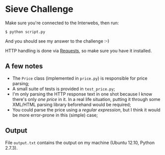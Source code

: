 # Sieve Challenge

Make sure you're connected to the Interwebs, then run:

	$ python script.py

And you should see my answer to the challenge :-)

HTTP handling is done via [Requests](http://docs.python-requests.org/en/latest), so make sure you have it installed.

## A few notes
* The ``Price`` class (implemented in ``price.py``) is responsible for price parsing;
* A small suite of tests is provided in ``test_price.py``;
* I'm only parsing the HTTP response text in one shot because I know there's only *one price* in it. In a real life situation, putting it through some XML/HTML parsing library beforehand would be required;
* You could parse the price using a *regular expression*, but I think it would be more error-prone in this (simple) case;

## Output
File ``output.txt`` contains the output on my machine (Ubuntu 12.10, Python 2.7.3).
